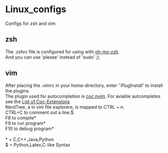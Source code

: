 # Linux_configs
Configs for zsh and vim

## zsh
The .zshrc file is configured for using with [oh-my-zsh](https://ohmyz.sh/).<br>
And you can use 'please' instead of 'sudo' [:)](https://twitter.com/ctrlshifti/status/1160812366293901314?s=20).

## vim
After placing the .vimrc in your home-directory, enter ':PlugInstall' to install the plugins.<br>
The plugin used for autocompletion is [coc.nvim](https://github.com/neoclide/coc.nvim). For aviable autcompletes see the [List of Coc-Extensions](https://github.com/neoclide/coc.nvim/wiki/Using-coc-extensions#implemented-coc-extensions)<br>
NerdTree, a in vim file explorere, is mapped to CTRL + n.<br>
CTRL+C to comment out a line.$<br>
F8 to compile*<br>
F9 to run program*<br>
F10 to debug program*<br>
<br>
\* = C,C++,Java,Python<br>
$ = Python,Latex,C-like Syntax

